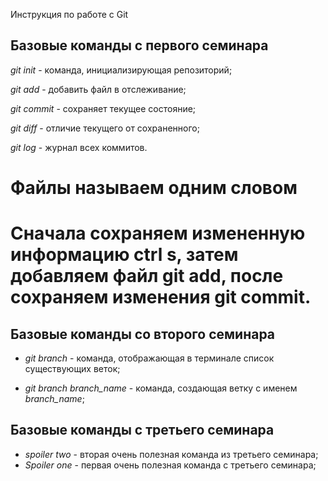 Инструкция по работе с Git

## Базовые команды с первого семинара

*git init* - команда, инициализирующая репозиторий; 

*git add* - добавить файл в отслеживание;

*git commit* - сохраняет текущее состояние;

*git diff* - отличие текущего от сохраненного;

*git log* - журнал всех коммитов.

# **Файлы называем одним словом** 

# Сначала сохраняем измененную информацию ctrl s, затем добавляем файл git add, после сохраняем изменения git commit.


## Базовые команды со второго семинара

* *git branch* - команда, отображающая в терминале список существующих веток;

* *git branch branch_name* - команда, создающая ветку с именем *branch_name*;



## Базовые команды с третьего семинара

* *spoiler two* - вторая очень полезная команда из третьего семинара;
* *Spoiler one* - первая очень полезная команда с третьего семинара;
